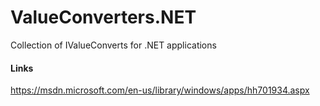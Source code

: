 # ValueConverters.NET
Collection of IValueConverts for .NET applications

#### Links
https://msdn.microsoft.com/en-us/library/windows/apps/hh701934.aspx
